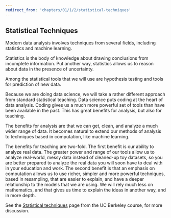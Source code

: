 ```yaml
---
redirect_from: 'chapters/01/1/2/statistical-techniques'
---
```


Statistical Techniques
----------------------

Modern data analysis involves techniques from several fields, including
statistics and machine learning.

Statistics is the body of knowledge about drawing conclusions from incomplete
information.  Put another way, statistics allows us to reason about data in
the presence of uncertainty.

Among the statistical tools that we will use are hypothesis testing and tools for prediction of new data.

Because we are doing data science, we will take a rather different approach
from standard statistical teaching.  Data science puts coding at the heart of
data analysis. Coding gives us a much more powerful set of tools than have
been available in the past.  This has great benefits for analysis, but also
for teaching.

The benefits for analysis are that we can get, clean, and analyze a much wider
range of data.  It becomes natural to extend our methods of analysis to
techniques based in computation, like machine learning.

The benefits for teaching are two-fold.  The first benefit is our ability to
analyze real data.  The greater power and range of our tools allow us to
analyze real-world, messy data instead of cleaned-up toy datasets, so you are
better prepared to analyze the real data you will soon have to deal with in
your education and work.  The second benefit is that an emphasis on
computation allows us to use richer, simpler and more powerful techniques,
based in resampling, that are easier to explain, and have a deeper
relationship to the models that we are using.  We will rely much less on
mathematics, and that gives us time to explain the ideas in another way, and
in more depth.

See the [Statistical
techniques](https://www.inferentialthinking.com/chapters/01/1/2/statistical-techniques)
page from the UC Berkeley course, for more discussion.
